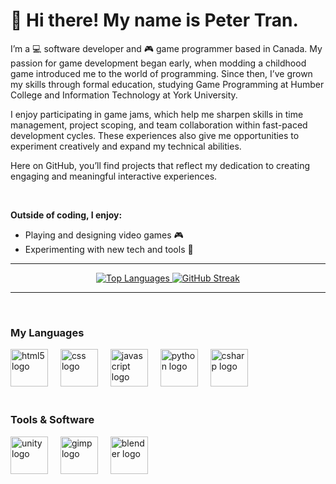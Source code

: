 # 👋 Hi there! My name is Peter Tran.

<!-- Introduction -->
<p>
  I’m a 💻 software developer and 🎮 game programmer based in Canada. My passion for game development began early, when modding a childhood game introduced me to the world of programming. Since then, I’ve grown my skills through formal education, studying Game Programming at Humber College and Information Technology at York University.
  
  I enjoy participating in game jams, which help me sharpen skills in time management, project scoping, and team collaboration within fast-paced development cycles. These experiences also give me opportunities to experiment creatively and expand my technical abilities.
  
  Here on GitHub, you’ll find projects that reflect my dedication to creating engaging and meaningful interactive experiences.
</p><br>

**Outside of coding, I enjoy:**
- Playing and designing video games 🎮
- Experimenting with new tech and tools 🚀

___

<!-- Github Profile Summary -->
<div align="center">
  <a href="https://github.com/dev-petert">
    <img src="https://github-readme-stats.vercel.app/api/top-langs/?username=dev-petert&count_private=true&layout=compact&theme=transparent&card_width=600&card_height=200" alt="Top Languages" />
  </a>
  <a href="https://git.io/streak-stats">
    <img src="https://streak-stats.demolab.com?user=dev-petert&theme=transparent&border_radius=5&card_width=600&card_height=200" alt="GitHub Streak" />
  </a>
</div>

___

<br>
<!-- Programming Languages -->
<h3>My Languages</h3>
<div>
  <img src="https://cdn.jsdelivr.net/gh/devicons/devicon/icons/html5/html5-plain-wordmark.svg" height="60" alt="html5 logo"  />
  <img width="12" />
  <img src="https://cdn.jsdelivr.net/gh/devicons/devicon/icons/css3/css3-plain-wordmark.svg" height="60" alt="css logo"  />
  <img width="12" />
  <img src="https://cdn.jsdelivr.net/gh/devicons/devicon/icons/javascript/javascript-plain.svg" height="60" alt="javascript logo"  />
  <img width="12" />
  <img src="https://cdn.jsdelivr.net/gh/devicons/devicon/icons/python/python-original-wordmark.svg" height="60" alt="python logo"  />
  <img width="12" />
  <img src="https://cdn.jsdelivr.net/gh/devicons/devicon/icons/csharp/csharp-original.svg" height="60" alt="csharp logo"  />
  <img width="12" />
</div>

<br>
<!-- Tools and Software -->
<h3>Tools & Software</h3>
<div>
  <img src="https://cdn.jsdelivr.net/gh/devicons/devicon/icons/unity/unity-original.svg" height="60" alt="unity logo"  />
  <img width="12" />
  <img src="https://cdn.jsdelivr.net/gh/devicons/devicon/icons/gimp/gimp-original.svg" height="60" alt="gimp logo"  />
  <img width="12" />
  <img src="https://cdn.jsdelivr.net/gh/devicons/devicon/icons/blender/blender-original.svg" height="60" alt="blender logo"  />
  <img width="12" />
</div>
